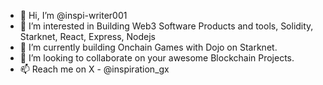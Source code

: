 - 👋 Hi, I’m @inspi-writer001
- 👀 I’m interested in Building Web3 Software Products and tools, Solidity, Starknet, React, Express, Nodejs
- 🌱 I’m currently building Onchain Games with Dojo on Starknet.
- 💞️ I’m looking to collaborate on your awesome Blockchain Projects.
- 📫 Reach me on X - @inspiration_gx

<!---
inspi-writer001/inspi-writer001 is a ✨ special ✨ repository because its `README.md` (this file) appears on your GitHub profile.
You can click the Preview link to take a look at your changes.
--->
